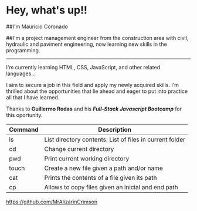 # Hey, what's up!!

##I'm Mauricio Coronado

##I'm a project management engineer
from the construction area with civil, hydraulic and paviment engineering, now learning new skills in the programming.
***
I'm currently learning HTML, CSS, JavaScript, and other related languages...

I aim to secure a job in this field and apply my newly acquired skills.
I'm thrilled about the opportunities that lie ahead and eager to put into practice all that I have learned.

Thanks to **Guillermo Rodas** and his ***Full-Stack Javascript Bootcamp*** for this oportunity.


|  Command  |                      Description                          |
| --------- | ----------------------------------------------------------|
|   ls      | List directory contents: List of files in current folder  |
|   cd      | Change current directory                                  |
|   pwd     | Print current working directory                           |
|   touch   | Create a new file given a path and/or name                |
|   cat     | Prints the contents of a file given its path              |
|   cp      | Allows to copy files given an inicial and end path        |



https://github.com/MrAlizarinCrimson